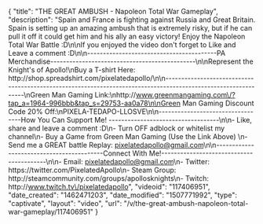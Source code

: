 {
    "title": "THE GREAT AMBUSH - Napoleon Total War Gameplay",
    "description": "Spain and France is fighting against Russia and Great Britain.  Spain is setting up an amazing ambush that is extremely risky, but if he can pull it off it could get him and his ally an easy victory!  Enjoy the Napoleon Total War Battle :D\n\nIf you enjoyed the video don't forget to Like and Leave a comment :D\n\n-----------------------------------------PA Merchandise----------------------------------------------\n\nRepresent the Knight's of Apollo!\nBuy a T-shirt Here: http:\/\/shop.spreadshirt.com\/pixelatedapollo\/\n\n---------------------------------------------------------------------------------------------------------------\nGreen Man Gaming Link:\nhttp:\/\/www.greenmangaming.com\/?tap_a=1964-996bbb&tap_s=29753-aa0a78\n\nGreen Man Gaming Discount Code 20% Off:\nPIXELA-TEDAPO-LLOSVE\n\n----------------------------------How You Can Support Me! -----------------------------------\n\n- Like, share and leave a comment :D\n- Turn OFF adblock or whitelist my channel\n- Buy a Game from Green Man Gaming (Use the Link Above) \n- Send me a GREAT battle Replay: pixelatedapollo@gmail.com\n\n------------------------------------------Connect With Me!-----------------------------------------\n\n- Email: pixelatedapollo@gmail.com\n- Twitter: https:\/\/twitter.com\/PixelatedApollo\n- Steam Group:  http:\/\/steamcommunity.com\/groups\/apollosknights\n- Twitch: http:\/\/www.twitch.tv\/pixelatedapollo",
    "videoid": "117406951",
    "date_created": "1462471203",
    "date_modified": "1507771992",
    "type": "captivate",
    "layout": "video",
    "url": "\/v\/the-great-ambush-napoleon-total-war-gameplay\/117406951"
}